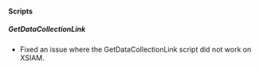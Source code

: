 
#### Scripts

##### GetDataCollectionLink

- Fixed an issue where the GetDataCollectionLink script did not work on XSIAM.
